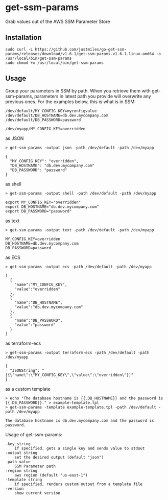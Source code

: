 # get-ssm-params
Grab values out of the AWS SSM Parameter Store

## Installation

    sudo curl -L https://github.com/justmiles/go-get-ssm-params/releases/download/v1.6.1/get-ssm-params.v1.6.1.linux-amd64 -o /usr/local/bin/get-ssm-params
    sudo chmod +x /usr/local/bin/get-ssm-params

## Usage
Group your parameters in SSM by path. When you retrieve them with get-ssm-params, parameters in latest path you provide will overwrite any previous ones. For the examples below, this is what is in SSM:

    /dev/default/MY_CONFIG_KEY=myconfigvalue
    /dev/default/DB_HOSTNAME=db.dev.mycompany.com
    /dev/default/DB_PASSWORD=password
    
    /dev/myapp/MY_CONFIG_KEY=overridden

as JSON

    > get-ssm-params -output json -path /dev/default -path /dev/myapp
    
    {
      "MY_CONFIG_KEY": "overridden",
      "DB_HOSTNAME": "db.dev.mycompany.com"
      "DB_PASSWORD": "password"
    }

    
as shell

    > get-ssm-params -output shell -path /dev/default -path /dev/myapp
    
    export MY_CONFIG_KEY="overridden"
    export DB_HOSTNAME="db.dev.mycompany.com"
    export DB_PASSWORD="password"
    
as text

    > get-ssm-params -output text -path /dev/default -path /dev/myapp
    
    MY_CONFIG_KEY=overridden
    DB_HOSTNAME=db.dev.mycompany.com
    DB_PASSWORD=password
    
as ECS

    > get-ssm-params -output ecs -path /dev/default -path /dev/myapp
    
    [
      {
        "name":"MY_CONFIG_KEY",
        "value":"overridden"
      },
      {
        "name":"DB_HOSTNAME",
        "value":"db.dev.mycompany.com"
      },
      {
        "name":"DB_PASSWORD",
        "value":"password"
      }
    ]
    
as terraform-ecs

    > get-ssm-params -output terraform-ecs -path /dev/default -path /dev/myapp
    
    {
      "JSONString": "[{\"name\":\"MY_CONFIG_KEY\",\"value\":\"overridden\"}]"
    }
    
as a custom template
    
    > echo "The database hostname is {{.DB_HOSTNAME}} and the password is {{.DB_PASSWORD}}." > example-template.tpl
    > get-ssm-params -template example-template.tpl -path /dev/default -path /dev/myapp
    
    The database hostname is db.dev.mycompany.com and the password is password.

Usage of get-ssm-params:

    -key string
        if specified, gets a single key and sends value to stdout
    -output string
        set the desired output (default "json")
    -path value
        SSM Parameter path
    -region string
        aws region (default "us-east-1")
    -template string
        if specified, renders custom output from a template file
    -version
        show current version


